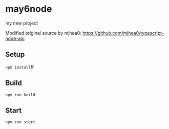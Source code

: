 # may6node

my new project

Modified original source by mjhea0: https://github.com/mjhea0/typescript-node-api

## Setup









`npm install`ff












## Build







`npm run build`





## Start

`npm run start`



